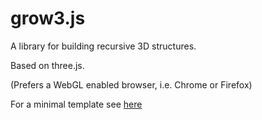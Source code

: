 grow3.js
========

A library for building recursive 3D structures.

Based on three.js.

(Prefers a WebGL enabled browser, i.e. Chrome or Firefox)

For a minimal template see [here](tests/template.html)



